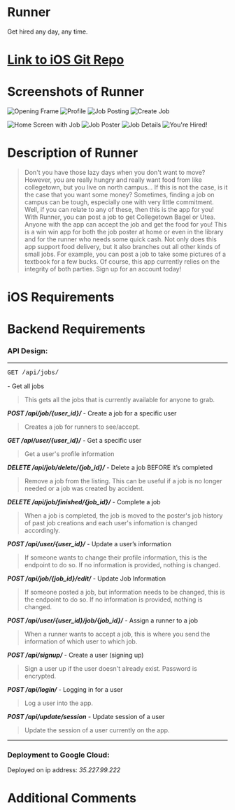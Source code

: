 # Runner

Get hired any day, any time.

# [Link to iOS Git Repo](https://github.com/Kompella/Runner)

# Screenshots of Runner

![Opening Frame][opening_frame] ![Profile][profile] <!-- ![Sign Up][sign_up] -->
![Job Posting][job_posting] ![Create Job][create_job] <!-- ![Job Confirmation][job_confirmation] -->
<!-- ![Delete Job][delete_job] -->
![Home Screen with Job][home_screen] ![Job Poster][job_poster] <!-- [Report][report] -->
![Job Details][job_details] ![You're Hired!][youre_hired] <!-- ![Your Runner][your_runner] -->

[opening_frame]: https://github.com/adihshah/HackChallengeBackend/blob/master/images/opening_frame.png "Opening Frame"
[profile]: https://github.com/adihshah/HackChallengeBackend/blob/master/images/2_profile.png "Profile"
[sign_up]: https://github.com/adihshah/HackChallengeBackend/blob/master/images/sign_up.png "Sign Up"
[job_posting]: https://github.com/adihshah/HackChallengeBackend/blob/master/images/1_job_posting.png "Job Posting"
[create_job]: https://github.com/adihshah/HackChallengeBackend/blob/master/images/3_creating_job.png "Create Job"
[job_confirmation]: https://github.com/adihshah/HackChallengeBackend/blob/master/images/job_confirmation.png "Job Confirmation"
[delete_job]: https://github.com/adihshah/HackChallengeBackend/blob/master/images/delete_job.png "Delete Job"
[home_screen]: https://github.com/adihshah/HackChallengeBackend/blob/master/images/home_screen_on_job.png "Home Screen W/ Job"
[job_poster]: https://github.com/adihshah/HackChallengeBackend/blob/master/images/6_opposite_user.png "Job Poster"
[report]: https://github.com/adihshah/HackChallengeBackend/blob/master/images/report.png "Report"
[job_details]: https://github.com/adihshah/HackChallengeBackend/blob/master/images/4_details_of_job.png "Job Details"
[youre_hired]: https://github.com/adihshah/HackChallengeBackend/blob/master/images/5_feedback_accepting.png "You're Hired!"
[your_runner]: https://github.com/adihshah/HackChallengeBackend/blob/master/images/your_job_confirm.png "You got a runner!"

# Description of Runner

> Don't you have those lazy days when you don't want to move? However, you are really hungry and really want food from like collegetown, but you live on north campus... If this is not the case, is it the case that you want some money? Sometimes, finding a job on campus can be tough, especially one with very little commitment. Well, if you can relate to any of these, then this is the app for you! With Runner, you can post a job to get Collegetown Bagel or Utea. Anyone with the app can accept the job and get the food for you! This is a win win app for both the job poster at home or even in the library and for the runner who needs some quick cash. Not only does this app support food delivery, but it also branches out all other kinds of small jobs. For example, you can post a job to take some pictures of a textbook for a few bucks. Of course, this app currently relies on the integrity of both parties. Sign up for an account today!

# iOS Requirements



# Backend Requirements

### API Design:
---
<p style="font-family: courier, monospace;">GET /api/jobs/</p> - Get all jobs

> This gets all the jobs that is currently available for anyone to grab.

**_POST /api/job/{user_id}/_** - Create a job for a specific user

> Creates a job for runners to see/accept.

**_GET /api/user/{user_id}/_** - Get a specific user

> Get a user's profile information

**_DELETE /api/job/delete/{job_id}/_** - Delete a job BEFORE it’s completed

> Remove a job from the listing. This can be useful if a job is no longer needed or a job was created by accident.

**_DELETE /api/job/finished/{job_id}/_** - Complete a job

> When a job is completed, the job is moved to the poster's job history of past job creations and each user's infomation is changed accordingly. 

**_POST /api/user/{user_id}/_** - Update a user’s information

> If someone wants to change their profile information, this is the endpoint to do so. If no information is provided, nothing is changed. 

**_POST /api/job/{job_id}/edit/_** - Update Job Information

> If someone posted a job, but information needs to be changed, this is the endpoint to do so. If no information is provided, nothing is changed. 

**_POST /api/user/{user_id}/job/{job_id}/_** - Assign a runner to a job

> When a runner wants to accept a job, this is where you send the information of which user to which job. 

**_POST /api/signup/_** - Create a user (signing up)

> Sign a user up if the user doesn't already exist. Password is encrypted.

**_POST /api/login/_** - Logging in for a user

> Log a user into the app. 

**_POST /api/update/session_** - Update session of a user

> Update the session of a user currently on the app. 

---
### Deployment to Google Cloud:

Deployed on ip address: _35.227.99.222_

# Additional Comments


